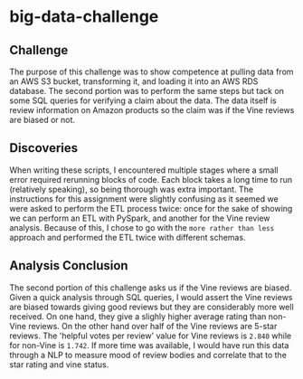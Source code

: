 # big-data-challenge

## Challenge
The purpose of this challenge was to show competence at pulling data from an AWS S3 bucket, transforming it, and loading it into an AWS RDS database. The second portion was to perform the same steps but tack on some SQL queries for verifying a claim about the data. The data itself is review information on Amazon products so the claim was if the Vine reviews are biased or not.

## Discoveries
When writing these scripts, I encountered multiple stages where a small error required rerunning blocks of code. Each block takes a long time to run (relatively speaking), so being thorough was extra important. The instructions for this assignment were slightly confusing as it seemed we were asked to perform the ETL process twice: once for the sake of showing we can perform an ETL with PySpark, and another for the Vine review analysis. Because of this, I chose to go with the `more rather than less` approach and performed the ETL twice with different schemas.

## Analysis Conclusion
The second portion of this challenge asks us if the Vine reviews are biased. Given a quick analysis through SQL queries, I would assert the Vine reviews are biased towards giving good reviews but they are considerably more well received. On one hand, they give a slighly higher average rating than non-Vine reviews. On the other hand over half of the Vine reviews are 5-star reviews. The 'helpful votes per review' value for Vine reviews is `2.840` while for non-Vine is `1.742`. If more time was available, I would have run this data through a NLP to measure mood of review bodies and correlate that to the star rating and vine status.
